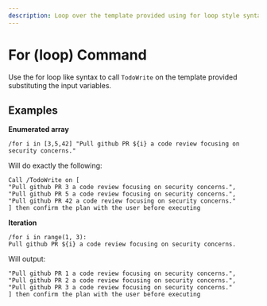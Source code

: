 ```yaml
---
description: Loop over the template provided using for loop style syntax and add each to todo list with TodoWrite
---
```


# For (loop) Command

Use the for loop like syntax to call `TodoWrite` on the template provided substituting the input variables.


## Examples

**Enumerated array**
```
/for i in [3,5,42] "Pull github PR ${i} a code review focusing on security concerns."
```

Will do exactly the following:
```
Call /TodoWrite on [
"Pull github PR 3 a code review focusing on security concerns.",
"Pull github PR 5 a code review focusing on security concerns.",
"Pull github PR 42 a code review focusing on security concerns."
] then confirm the plan with the user before executing
```


**Iteration**
```
/for i in range(1, 3):
Pull github PR ${i} a code review focusing on security concerns.
```

Will output:
```Call /TodoWrite on [
"Pull github PR 1 a code review focusing on security concerns.",
"Pull github PR 2 a code review focusing on security concerns.",
"Pull github PR 3 a code review focusing on security concerns."
] then confirm the plan with the user before executing
```